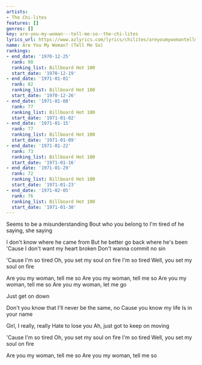 ```yaml
---
artists:
- The Chi-lites
features: []
genres: []
key: are-you-my-woman---tell-me-so--the-chi-lites
lyrics_url: https://www.azlyrics.com/lyrics/chilites/areyoumywomantellmeso.html
name: Are You My Woman? (Tell Me So)
rankings:
- end_date: '1970-12-25'
  rank: 90
  ranking_list: Billboard Hot 100
  start_date: '1970-12-19'
- end_date: '1971-01-01'
  rank: 82
  ranking_list: Billboard Hot 100
  start_date: '1970-12-26'
- end_date: '1971-01-08'
  rank: 77
  ranking_list: Billboard Hot 100
  start_date: '1971-01-02'
- end_date: '1971-01-15'
  rank: 77
  ranking_list: Billboard Hot 100
  start_date: '1971-01-09'
- end_date: '1971-01-22'
  rank: 73
  ranking_list: Billboard Hot 100
  start_date: '1971-01-16'
- end_date: '1971-01-29'
  rank: 72
  ranking_list: Billboard Hot 100
  start_date: '1971-01-23'
- end_date: '1971-02-05'
  rank: 76
  ranking_list: Billboard Hot 100
  start_date: '1971-01-30'
---
```


Seems to be a misunderstanding
Bout who you belong to
I'm tired of he saying, she saying

I don't know where he came from
But he better go back where he's been
'Cause I don't want my heart broken
Don't wanna commit no sin

'Cause I'm so tired
Oh, you set my soul on fire
I'm so tired
Well, you set my soul on fire

Are you my woman, tell me so
Are you my woman, tell me so
Are you my woman, tell me so
Are you my woman, let me go

Just get on down

Don't you know that
I'll never be the same, no
Cause you know my life
Is in your name

Girl, I really, really
Hate to lose you
Ah, just got to keep on moving

'Cause I'm so tired
Oh, you set my soul on fire
I'm so tired
Well, you set my soul on fire

Are you my woman, tell me so
Are you my woman, tell me so



